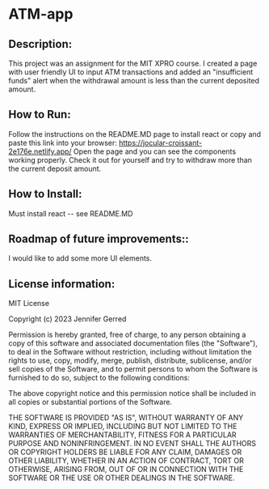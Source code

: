 # ATM-app
## Description:
This project was an assignment for the MIT XPRO course. I created a page with user friendly UI to input ATM transactions and added an "insufficient funds" alert when the withdrawal amount is less than the current deposited amount.
## How to Run:  
Follow the instructions on the README.MD page to install react or copy and paste this link into your browser: https://jocular-croissant-2e176e.netlify.app/ Open the page and you can see the components working properly. Check it out for yourself and try to withdraw more than the current deposit amount. 
## How to Install:
Must install react -- see README.MD
## Roadmap of future improvements:: 
I would like to add some more UI elements.
## License information: 
MIT License

Copyright (c) 2023 Jennifer Gerred

Permission is hereby granted, free of charge, to any person obtaining a copy
of this software and associated documentation files (the "Software"), to deal
in the Software without restriction, including without limitation the rights
to use, copy, modify, merge, publish, distribute, sublicense, and/or sell
copies of the Software, and to permit persons to whom the Software is
furnished to do so, subject to the following conditions:

The above copyright notice and this permission notice shall be included in all
copies or substantial portions of the Software.

THE SOFTWARE IS PROVIDED "AS IS", WITHOUT WARRANTY OF ANY KIND, EXPRESS OR
IMPLIED, INCLUDING BUT NOT LIMITED TO THE WARRANTIES OF MERCHANTABILITY,
FITNESS FOR A PARTICULAR PURPOSE AND NONINFRINGEMENT. IN NO EVENT SHALL THE
AUTHORS OR COPYRIGHT HOLDERS BE LIABLE FOR ANY CLAIM, DAMAGES OR OTHER
LIABILITY, WHETHER IN AN ACTION OF CONTRACT, TORT OR OTHERWISE, ARISING FROM,
OUT OF OR IN CONNECTION WITH THE SOFTWARE OR THE USE OR OTHER DEALINGS IN THE
SOFTWARE.
